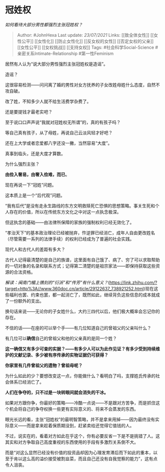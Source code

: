 # 冠姓权
*如何看待大部分男性都强烈主张冠姓权？*

> Author: #JohnHexa
Last update: *23/07/2021* 
Links: [[致全体女性]] [[女性公平]] [[女性化]] [[防止女性化]] [[反女权的女性]] [[否定女权的父亲]] [[女性公平]] [[女权挑战]] [[支持女权]]
Tags:  #社会科学Social-Science #亲密关系Intimate-Relationship  #第一性Feminism 


居然有人认为“说大部分男性强烈主张冠姓权是造谣”。

造谣？

这很容易检测——问问离了婚的男性对女方抚养的子女改姓母姓什么态度，自然不攻自破。

改了姓，不知多少人就不给生活费学杂费了。

还是要提钱才最老实吧？

至于说口口声声说“我就对冠姓权无所谓”的，真的有孩子吗？

等自己真有孩子，从了母姓，再说自己云淡风轻才好吧？

还在上大学或者恋爱都八字还没一撇，当然容易“大度”。

真事到临头，还是大度才算数。

  


为什么强烈主张？

**由俭入奢易，由奢入俭难，而已**。

现在再说一下“冠姓”问题。

这本质上是一个“后代观”问题。

“我有后代”是没有走永生路线的东方文明救赎死亡恐惧的思想策略。事关生死和个人存在的价值，所以在传统东方文化之中对这一点执念极深。

但这执念的基础——由法律所保障的家族的强制权利已经无效化了。

“孝治天下”的基本政治理论已经被抛弃，忤逆罪已经消亡，成年人自由更改姓名（尽管需要一系列的法律手续）的权利已经成为了普遍的社会实践。

现代人和古代人的差距有多大？

古代人记得最清楚的是自己的族谱，这里面有自己饿了、病了、穷了可以求取帮助的一切对象的名录和联系方式；记得第二清楚的是祖宗家法——即保持获取这些资源的合法资格。

*解读：闽南门楣上镌刻的“衍派”和“传芳”有什么意义？*(https://link.zhihu.com/?target=http%3A//www.360doc.cn/article/29122637_738921252.html)现在这些福利也罢、约束也罢，都一起消亡了，既然如此，继续背负这些信息的成本就成了一份额外的支出。

换句话来说——无论你的子女姓什么，大约三四代以后，他们极大概率会忘记你的存在。

不信的话——在座的可以举个手——有几位知道自己的曾祖父的父亲叫什么？

有几位可以**确信**自己的曾祖父和他的父亲真的是同一个姓？

**这一确信又有多少可查的实据？——有多少人可以为此作见证？有多少受到持续维护的文献记录、多少被有序传承的实物证据仍可获得？**

**你家里有几件曾祖父的遗物？曾祖母呢？**

为什么如此的少？要想改变这一点，你能做什么？看明白了吗，支撑姓氏传承的社会体系已经消亡了。

**人们在争夺的，只不过是一块转眼间就会消失的干冰。**

如果对方跟你争，你最好的策略——冷酷一点说——不是跟对方苦争，而是抓住这个机会将自己的争夺权换一些更有实际意义的、将来不会蒸发的东西。

眼光长远的看，主张“冠姓权”的最明智策略，并不是拿来用掉——因为最终没有实际意义——而是拿来趁着保质期没到，赶紧卖给还觉得它值钱的人。

不过，说实在的，看着对方如此在乎这个，你有必要反省一下是不是挑错了人。这其实和对方争取自己高度重视的东西使用的手段有多激烈关系倒不大。

而是“对这么显然已经没有价值的投资品却因为心理发育滞后而下如此的重本，以至于肯以这么高的溢价接受被割韭菜，而且自己还没有自我觉察的能力”，这有点令人沮丧。



